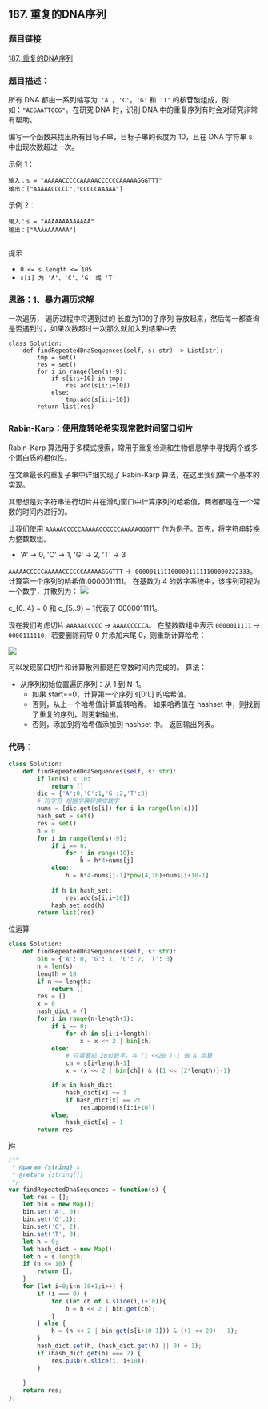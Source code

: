 ## 187. 重复的DNA序列

### 题目链接

[187. 重复的DNA序列](https://leetcode-cn.com/problems/repeated-dna-sequences/)

### 题目描述：
所有 DNA 都由一系列缩写为` 'A'`，`'C'`，`'G'` 和` 'T'` 的核苷酸组成，例如：`"ACGAATTCCG"`。在研究 DNA 时，识别 DNA 中的重复序列有时会对研究非常有帮助。

编写一个函数来找出所有目标子串，目标子串的长度为 10，且在 DNA 字符串 s 中出现次数超过一次。



示例 1：
```
输入：s = "AAAAACCCCCAAAAACCCCCCAAAAAGGGTTT"
输出：["AAAAACCCCC","CCCCCAAAAA"]
```
示例 2：
```
输入：s = "AAAAAAAAAAAAA"
输出：["AAAAAAAAAA"]
 
```

提示：

- `0 <= s.length <= 105`
- `s[i] 为 'A'、'C'、'G' 或 'T'`

### 思路：1、暴力遍历求解

一次遍历， 遍历过程中将遇到过的 长度为10的子序列 存放起来，然后每一都查询是否遇到过，如果次数超过一次那么就加入到结果中去

```
class Solution:
    def findRepeatedDnaSequences(self, s: str) -> List[str]:
        tmp = set()
        res = set()
        for i in range(len(s)-9):
            if s[i:i+10] in tmp:
                res.add(s[i:i+10])
            else:
                tmp.add(s[i:i+10])
        return list(res)
```

### Rabin-Karp：使用旋转哈希实现常数时间窗口切片
Rabin-Karp 算法用于多模式搜索，常用于重复检测和生物信息学中寻找两个或多个蛋白质的相似性。

在文章最长的重复子串中详细实现了 Rabin-Karp 算法，在这里我们做一个基本的实现。

其思想是对字符串进行切片并在滑动窗口中计算序列的哈希值，两者都是在一个常数的时间内进行的。

让我们使用 `AAAAACCCCCAAAAACCCCCCAAAAAGGGTTT` 作为例子。首先，将字符串转换为整数数组。

- 'A' -> 0, 'C' -> 1, 'G' -> 2, 'T' -> 3  

`AAAAACCCCCAAAAACCCCCCAAAAAGGGTTT` ->` 00000111110000011111100000222333`。计算第一个序列的哈希值:0000011111。
在基数为 4 的数字系统中，该序列可视为一个数字，并散列为：
![](https://xd-imgsubmit.oss-cn-beijing.aliyuncs.com/images/2021-08-14-4evyra.png)


c_{0..4} = 0 和 c_{5..9} = 1代表了 0000011111。

现在我们考虑切片 `AAAAACCCCC` -> `AAAACCCCCA`。 在整数数组中表示 `0000011111` -> `0000111110`，若要删除前导 0 并添加末尾 0，则重新计算哈希：

![](https://xd-imgsubmit.oss-cn-beijing.aliyuncs.com/images/2021-08-14-0aak6i.png)

可以发现窗口切片和计算散列都是在常数时间内完成的。
算法：

- 从序列初始位置遍历序列：从 1 到 N-1。 
  - 如果 start==0，计算第一个序列 s[0:L] 的哈希值。
  - 否则，从上一个哈希值计算旋转哈希。
    如果哈希值在 hashset 中，则找到了重复的序列，则更新输出。
  - 否则，添加到将哈希值添加到 hashset 中。
返回输出列表。
### 代码：
```py
class Solution:
    def findRepeatedDnaSequences(self, s: str):
        if len(s) < 10:
            return []
        dic = {'A':0,'C':1,'G':2,'T':3}
        # 将字符 根据字典转换成数字
        nums = [dic.get(s[i]) for i in range(len(s))]
        hash_set = set()
        res = set()
        h = 0
        for i in range(len(s)-9):
            if i == 0:
                for j in range(10):
                    h = h*4+nums[j]
            else:
                h = h*4-nums[i-1]*pow(4,10)+nums[i+10-1]
            
            if h in hash_set:
                res.add(s[i:i+10])
            hash_set.add(h)
        return list(res)
```
位运算
```python
class Solution:
    def findRepeatedDnaSequences(self, s: str):
        bin = {'A': 0, 'G': 1, 'C': 2, 'T': 3}
        n = len(s)
        length = 10
        if n <= length:
            return []
        res = []
        x = 0
        hash_dict = {}
        for i in range(n-length+1):
            if i == 0:
                for ch in s[i:i+length]:
                    x = x << 2 | bin[ch]
            else:
                # 只需要前 20位数字，与 (1 <<20 )-1 做 & 运算
                ch = s[i+length-1]
                x = (x << 2 | bin[ch]) & ((1 << (2*length))-1)

            if x in hash_dict:
                hash_dict[x] += 1
                if hash_dict[x] == 2:
                    res.append(s[i:i+10])
            else:
                hash_dict[x] = 1
        return res
```

js:

```js
/**
 * @param {string} s
 * @return {string[]}
 */
var findRepeatedDnaSequences = function(s) {
    let res = [];
    let bin = new Map();
    bin.set('A', 0);
    bin.set('G',1);
    bin.set('C', 2);
    bin.set('T', 3);
    let h = 0;
    let hash_dict = new Map();
    let n = s.length;
    if (n <= 10) {
        return [];
    }
    for (let i=0;i<n-10+1;i++) {
        if (i === 0) {
            for (let ch of s.slice(i,i+10)){
                h = h << 2 | bin.get(ch);
            }
        } else {
            h = (h << 2 | bin.get(s[i+10-1])) & ((1 << 20) - 1);
        }
        hash_dict.set(h, (hash_dict.get(h) || 0) + 1);
        if (hash_dict.get(h) === 2) {
            res.push(s.slice(i, i+10));
        }
        
    }
    return res;
};

```


